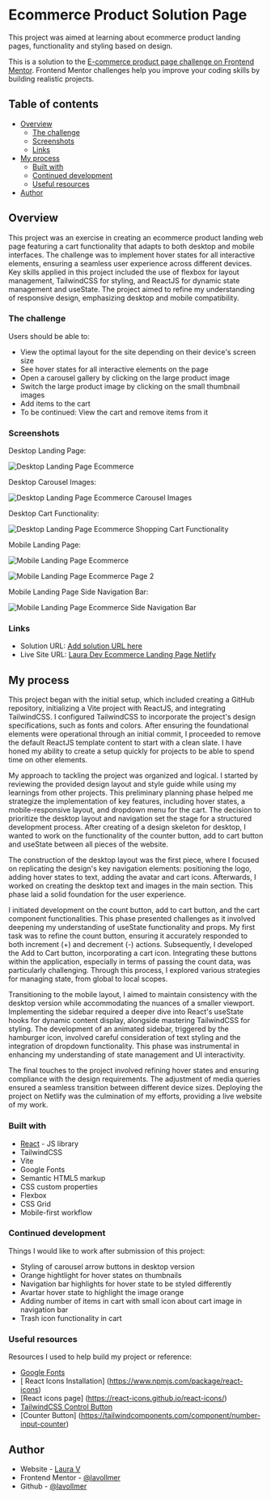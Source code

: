 # Ecommerce Product Solution Page

This project was aimed at learning about ecommerce product landing pages, functionality and styling based on design.

This is a solution to the [E-commerce product page challenge on Frontend Mentor](https://www.frontendmentor.io/challenges/ecommerce-product-page-UPsZ9MJp6). Frontend Mentor challenges help you improve your coding skills by building realistic projects.

## Table of contents

- [Overview](#overview)
  - [The challenge](#the-challenge)
  - [Screenshots](#screenshots)
  - [Links](#links)
- [My process](#my-process)
  - [Built with](#built-with)
  - [Continued development](#continued-development)
  - [Useful resources](#useful-resources)
- [Author](#author)

## Overview

This project was an exercise in creating an ecommerce product landing web page featuring a cart functionality that adapts to both desktop and mobile interfaces. The challenge was to implement hover states for all interactive elements, ensuring a seamless user experience across different devices. Key skills applied in this project included the use of flexbox for layout management, TailwindCSS for styling, and ReactJS for dynamic state management and useState. The project aimed to refine my understanding of responsive design, emphasizing desktop and mobile compatibility.

### The challenge

Users should be able to:

- View the optimal layout for the site depending on their device's screen size
- See hover states for all interactive elements on the page
- Open a carousel gallery by clicking on the large product image
- Switch the large product image by clicking on the small thumbnail images
- Add items to the cart
- To be continued: View the cart and remove items from it

### Screenshots

Desktop Landing Page:

![Desktop Landing Page Ecommerce](./src/assets/DesktopLandingPage_Ecommerce.png)

Desktop Carousel Images:

![Desktop Landing Page Ecommerce Carousel Images](./src/assets/DesktopLandingPage_EcommerceCarousel.png)

Desktop Cart Functionality:

![Desktop Landing Page Ecommerce Shopping Cart Functionality](./src/assets/DesktopLandingPage_EcommerceCart.png)

Mobile Landing Page:

![Mobile Landing Page Ecommerce](./src/assets/MobileLandingPage_Ecommerce.png)

![Mobile Landing Page Ecommerce Page 2](./src/assets/MobileLandingPage_Ecommerce2.png)

Mobile Landing Page Side Navigation Bar:

![Mobile Landing Page Ecommerce Side Navigation Bar](./src/assets/MobileLandingPage_EcommerceSidenavBar.png)


### Links

- Solution URL: [Add solution URL here](https://your-solution-url.com)
- Live Site URL: [Laura Dev Ecommerce Landing Page Netlify](https://ecommercelandingpage-lauradev.netlify.app/)

## My process

This project began with the initial setup, which included creating a GitHub repository, initializing a Vite project with ReactJS, and integrating TailwindCSS. I configured TailwindCSS to incorporate the project's design specifications, such as fonts and colors. After ensuring the foundational elements were operational through an initial commit, I proceeded to remove the default ReactJS template content to start with a clean slate. I have honed my ability to create a setup quickly for projects to be able to spend time on other elements.

My approach to tackling the project was organized and logical. I started by reviewing the provided design layout and style guide while using my learnings from other projects. This preliminary planning phase helped me strategize the implementation of key features, including hover states, a mobile-responsive layout, and dropdown menu for the cart. The decision to prioritize the desktop layout and navigation set the stage for a structured development process. After creating of a design skeleton for desktop, I wanted to work on the functionality of the counter button, add to cart button and useState between all pieces of the website.

The construction of the desktop layout was the first piece, where I focused on replicating the design's key navigation elements: positioning the logo, adding hover states to text, adding the avatar and cart icons. Afterwards, I worked on creating the desktop text and images in the main section. This phase laid a solid foundation for the user experience.

I initiated development on the count button, add to cart button, and the cart component functionalities. This phase presented challenges as it involved deepening my understanding of useState functionality and props. My first task was to refine the count button, ensuring it accurately responded to both increment (+) and decrement (-) actions. Subsequently, I developed the Add to Cart button, incorporating a cart icon. Integrating these buttons within the application, especially in terms of passing the count data, was particularly challenging. Through this process, I explored various strategies for managing state, from global to local scopes.

Transitioning to the mobile layout, I aimed to maintain consistency with the desktop version while accommodating the nuances of a smaller viewport. Implementing the sidebar required a deeper dive into React's useState hooks for dynamic content display, alongside mastering TailwindCSS for styling. The development of an animated sidebar, triggered by the hamburger icon, involved careful consideration of text styling and the integration of dropdown functionality. This phase was instrumental in enhancing my understanding of state management and UI interactivity.

The final touches to the project involved refining hover states and ensuring compliance with the design requirements. The adjustment of media queries ensured a seamless transition between different device sizes. Deploying the project on Netlify was the culmination of my efforts, providing a live website of my work.


### Built with

- [React](https://reactjs.org/) - JS library
- TailwindCSS
- Vite
- Google Fonts
- Semantic HTML5 markup
- CSS custom properties
- Flexbox
- CSS Grid
- Mobile-first workflow


### Continued development

Things I would like to work after submission of this project:
- Styling of carousel arrow buttons in desktop version
- Orange hightlight for hover states on thumbnails
- Navigation bar highlights for hover state to be styled differently
- Avartar hover state to highlight the image orange
- Adding number of items in cart with small icon about cart image in navigation bar
- Trash icon functionality in cart


### Useful resources

Resources I used to help build my project or reference:

- [Google Fonts](https://fonts.google.com/specimen/Kumbh+Sans) 
- [ React Icons Installation] (https://www.npmjs.com/package/react-icons)
- [React icons page] (https://react-icons.github.io/react-icons/)
- [TailwindCSS Control Button](https://flowbite.com/docs/forms/number-input/)
- [Counter Button] (https://tailwindcomponents.com/component/number-input-counter)

## Author

- Website - [Laura V](www.lauradeveloper.com)
- Frontend Mentor - [@lavollmer](https://www.frontendmentor.io/profile/yourusername)
- Github - [@lavollmer](https://github.com/lavollmer)


